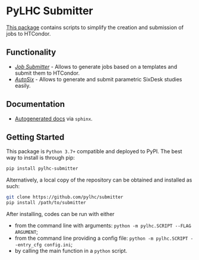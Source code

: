 # PyLHC Submitter

[This package][repo] contains scripts to simplify the creation and submission of jobs to HTCondor.

## Functionality

- [*Job Submitter*](job_submitter.md) - Allows to generate jobs based on a templates and submit them to HTCondor.
- [*AutoSix*](autosix.md) - Allows to generate and submit parametric SixDesk studies easily.

## Documentation

- [Autogenerated docs][documentation] via `sphinx`.

## Getting Started

This package is `Python 3.7+` compatible and deployed to PyPI.
The best way to install is through pip:

```bash
pip install pylhc-submitter
```

Alternatively, a local copy of the repository can be obtained and installed as such:

```bash
git clone https://github.com/pylhc/submitter
pip install /path/to/submitter
```

After installing, codes can be run with either

- from the command line with arguments: `python -m pylhc.SCRIPT --FLAG ARGUMENT`;
- from the command line providing a config file: `python -m pylhc.SCRIPT --entry_cfg config.ini`;
- by calling the main function in a `python` script.

[repo]: https://github.com/pylhc/submitter
[documentation]: https://pylhc.github.io/submitter/